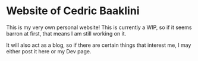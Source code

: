 # Website of Cedric Baaklini

This is my very own personal website! This is currently a WIP, so if it seems barron at first, that means I am still working on it.


It will also act as a blog, so if there are certain things that interest me, I may either post it here or my Dev page.
